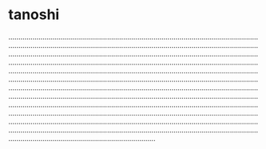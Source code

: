 # tanoshi
.........................................................................................................................................................................................................................................................................................................................................................................................................................................................................................................................................................................................................................................................................................................................................................................................................................................................................................................................................................................................................................................................................................................................................................................................................................................................................................................................................................................................................................................................................................................................................................................................................................